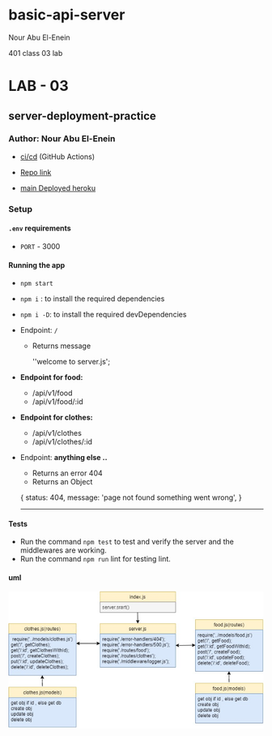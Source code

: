 # basic-api-server
Nour Abu El-Enein

401 class 03 lab
# LAB - 03
## server-deployment-practice
### Author: Nour Abu El-Enein

- [ci/cd](https://github.com/engnour94/basic-api-server/actions) (GitHub Actions)

- [Repo link](https://github.com/engnour94/basic-api-server)

- [main Deployed heroku](https://basic-api-server-by-nour.herokuapp.com/)
 
### Setup

#### `.env` requirements

- `PORT` - 3000

#### Running the app

- `npm start`
-  `npm i` : to install the required dependencies
- `npm i -D`: to install the required devDependencies

- Endpoint: `/`
  - Returns message


    ''welcome to server.js';

   

 
- **Endpoint for food:** 
  - /api/v1/food
  - /api/v1/food/:id

- **Endpoint for clothes:** 
   - /api/v1/clothes
  - /api/v1/clothes/:id

- Endpoint: **anything else ..**
  - Returns an error 404
  - Returns an Object


   
  {
    status: 404,
    message: 'page not found something went wrong',
  }
    
    ---
#### Tests

- Run the command `npm test` to test and verify the server and the middlewares are working.
- Run the command `npm run` lint for testing lint.

#### uml

![](uml-class3.jpg)

